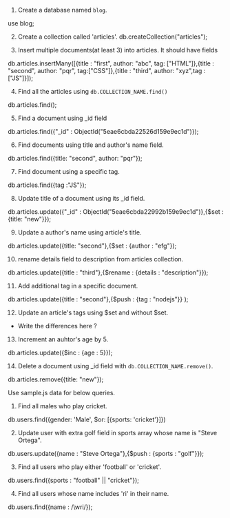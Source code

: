 1. Create a database named `blog`.

use blog;

2. Create a collection called 'articles'.
db.createCollection("articles");

3. Insert multiple documents(at least 3) into articles. It should have fields

db.articles.insertMany([{title : "first", author: "abc", tag: ["HTML"]},{title : "second", author: "pqr", tag:["CSS"]},{title : "third", author: "xyz",tag : ["JS"]}]);

4. Find all the articles using `db.COLLECTION_NAME.find()`

db.articles.find();


5. Find a document using _id field

db.articles.find({"_id" : ObjectId("5eae6cbda22526d159e9ec1d")});

6. Find documents using title and author's name field.

db.articles.find({title: "second", author: "pqr"});

7. Find document using a specific tag.

db.articles.find({tag :"JS"});

8. Update title of a document using its _id field.

db.articles.update({"_id" : ObjectId("5eae6cbda22992b159e9ec1d")},{$set : {title: "new"}});

9. Update a author's name using article's title.

db.articles.update({title: "second"},{$set : {author : "efg"});

10. rename details field to description from articles collection. 

db.articles.update({title : "third"},{$rename : {details : "description"}});

11. Add additional tag in a specific document.

db.articles.update({title : "second"},{$push : {tag : "nodejs"}} );

12. Update an article's tags using $set and without $set.
  - Write the differences here ?



13. Increment an auhtor's age by 5.  

db.articles.update({$inc : {age : 5}});

14. Delete a document using _id field with `db.COLLECTION_NAME.remove()`.

db.articles.remove({title: "new"});

Use sample.js data for below queries.

1. Find all males who play cricket.

db.users.find({gender: 'Male', $or: [{sports: 'cricket'}]})


2. Update user with extra golf field in sports array whose name is "Steve Ortega".

db.users.update({name : "Steve Ortega"},{$push : {sports : "golf"}});

3. Find all users who play either 'football' or 'cricket'.

db.users.find({sports : "football" || "cricket"});

4. Find all users whose name includes 'ri' in their name.

db.users.find({name : /\wri/});
